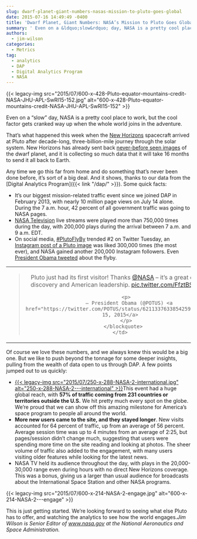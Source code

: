 ```yaml
---
slug: dwarf-planet-giant-numbers-nasas-mission-to-pluto-goes-global
date: 2015-07-16 14:49:49 -0400
title: 'Dwarf Planet, Giant Numbers: NASA’s Mission to Pluto Goes Global'
summary: ' Even on a &ldquo;slow&rdquo; day, NASA is a pretty cool place to work, but the cool factor gets cranked way up when the whole world joins in the adventure. That’s what happened this week when the New Horizons spacecraft arrived at Pluto after decade-long, three-billion-mile journey through the solar system.'
authors:
  - jim-wilson
categories:
  - Metrics
tag:
  - analytics
  - DAP
  - Digital Analytics Program
  - NASA
---
```


{{< legacy-img src="2015/07/600-x-428-Pluto-equator-mountains-credit-NASA-JHU-APL-SwRI15-152.jpg" alt="600-x-428-Pluto-equator-mountains-credit-NASA-JHU-APL-SwRI15-152" >}}

Even on a “slow” day, NASA is a pretty cool place to work, but the cool factor gets cranked way up when the whole world joins in the adventure.

That’s what happened this week when the [New Horizons](http://www.nasa.gov/mission_pages/newhorizons/main/index.html) spacecraft arrived at Pluto after decade-long, three-billion-mile journey through the solar system. New Horizons has already sent back [never-before seen images](http://www.nasa.gov/mission_pages/newhorizons/images/index.html) of the dwarf planet, and it is collecting so much data that it will take 16 months to send it all back to Earth.

Any time we go this far from home and do something that’s never been done before, it’s sort of a big deal. And it shows, thanks to our data from the [Digital Analytics Program]({{< link "/dap/" >}}). Some quick facts:

  * It’s our biggest mission-related traffic event since we joined DAP in February 2013, with nearly 10 million page views on July 14 alone. During the 7 a.m. hour, 42 percent of all government traffic was going to NASA pages.
  * [NASA Television](http://www.nasa.gov/multimedia/nasatv/index.html) live streams were played more than 750,000 times during the day, with 200,000 plays during the arrival between 7 a.m. and 9 a.m. EDT.
  * On social media, [#PlutoFlyBy](https://twitter.com/search?q=%23PlutoFlyby) trended #2 on Twitter Tuesday, an [Instagram post of a Pluto image](https://instagram.com/p/5HTXKMoaFL/) was liked 300,000 times (the most ever), and NASA gained another 200,000 Instagram followers. Even [President Obama tweeted](https://twitter.com/POTUS/status/621133763385425920) about the flyby.

<table style="width: 100%">
  <tr>
    <td style="text-align: center">
      <blockquote class="twitter-tweet" lang="en">
        <p dir="ltr" lang="en">
          Pluto just had its first visitor! Thanks <a href="https://twitter.com/NASA">@NASA</a> &#8211; it&#8217;s a great day for discovery and American leadership. <a href="http://t.co/FfztBSMbK0">pic.twitter.com/FfztBSMbK0</a>
        </p>
        
        <p>
          — President Obama (@POTUS) <a href="https://twitter.com/POTUS/status/621133763385425920">July 15, 2015</a>
        </p>
      </blockquote>
    </td>
  </tr>
</table>

Of course we love these numbers, and we always knew this would be a big one. But we like to push beyond the tonnage for some deeper insights, pulling from the wealth of data open to us through DAP. A few points jumped out to us quickly:

  * [{{< legacy-img src="2015/07/250-x-288-NASA-2-international.jpg" alt="250-x-288-NASA-2\---international" >}}](https://s3.amazonaws.com/digitalgov/_legacy-img/2015/07/370-x-435-NASA-2-international.jpg)This event had a huge global reach, with **57% of traffic coming from 231 countries or territories outside the U.S.** We hit pretty much every spot on the globe. We’re proud that we can show off this amazing milestone for America’s space program to people all around the world.
  * **More new users came to the site, and they stayed longer**. New visits accounted for 64 percent of traffic, up from an average of 56 percent. Average session time was up to 4 minutes from an average of 2:25, but pages/session didn’t change much, suggesting that users were spending more time on the site reading and looking at photos. The sheer volume of traffic also added to the engagement, with many users visiting older features while looking for the latest news.
  * NASA TV held its audience throughout the day, with plays in the 20,000-30,000 range even during hours with no direct New Horizons coverage. This was a bonus, giving us a larger than usual audience for broadcasts about the International Space Station and other NASA programs.

{{< legacy-img src="2015/07/600-x-214-NASA-2-engage.jpg" alt="600-x-214-NASA-2\---engage" >}}
  
This is just getting started. We’re looking forward to seeing what else Pluto has to offer, and watching the analytics to see how the world engages._Jim Wilson is Senior Editor of www.nasa.gov at the National Aeronautics and Space Administration._